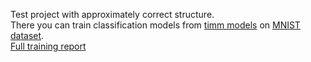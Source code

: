 Test project with approximately correct structure. <br>
There you can train classification models from <a href="https://github.com/rwightman/pytorch-image-models">timm models</a> on 
<a href="http://yann.lecun.com/exdb/mnist/">MNIST dataset</a>. <br>
<a href="https://wandb.ai/karine_ayrs/mnist-classification/reports/Report-on-MNIST-classification--VmlldzoxMTYyNDQ4"> Full training report</a>

